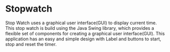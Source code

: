 # Stopwatch
Stop Watch uses a graphical user interface(GUI) to display current time. This stop watch is build using the Java Swing library, which provides a flexible set of components for creating a graphical user interface(GUI). This application has an easy and simple design with Label and buttons to start, stop and reset the timer.
